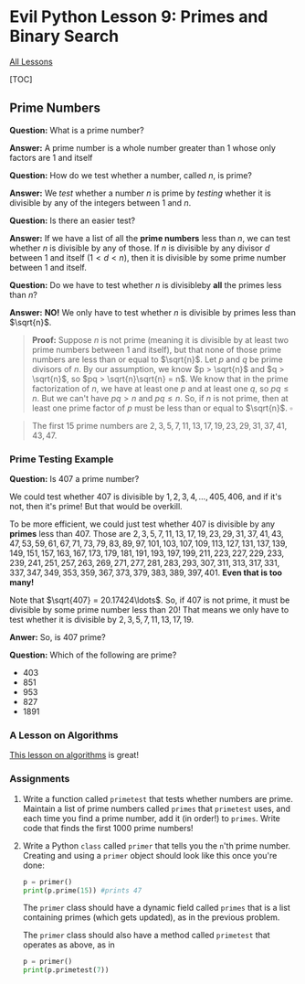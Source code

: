 # Evil Python Lesson 9: Primes and Binary Search

[All Lessons](https://zsiegel92.github.io/evilpython/)

[TOC]

## Prime Numbers

**Question:** What is a prime number?

**Answer:** A prime number is a whole number greater than 1 whose only factors are 1 and itself

**Question:** How do we test whether a number, called $n$, is prime?

**Answer:** We *test* whether a number $n$ is prime by *testing* whether it is divisible by any of the integers between $1$ and $n$.

**Question:** Is there an easier test?

**Answer:** If we have a list of all the **prime numbers** less than $n$, we can test whether $n$ is divisible by any of those. If $n$ is divisible by any divisor $d$ between $1$ and itself ($1 < d < n$), then it is divisible by some prime number between $1$ and itself.

**Question:** Do we have to test whether $n$ is divisibleby **all** the primes less than $n$?

**Answer:** **NO!** We only have to test whether $n$ is divisible by primes less than $\sqrt{n}$.

> **Proof:** Suppose $n$ is not prime (meaning it is divisible by at least two prime numbers between $1$ and itself), but that none of those prime numbers are less than or equal to $\sqrt{n}$. Let $p$ and $q$ be prime divisors of $n$. By our assumption, we know $p > \sqrt{n}$ and $q > \sqrt{n}$, so $pq > \sqrt{n}\sqrt{n} = n$. We know that in the prime factorization of $n$, we have at least one $p$ and at least one $q$, so $pq \le n$. But we can't have $pq > n$ and $pq \le n$. So, if $n$ is not prime, then at least one prime factor of $p$ must be less than or equal to $\sqrt{n}$. $\square$

> The first $15$ prime numbers are $2, 3, 5, 7, 11, 13, 17, 19, 23, 29, 31, 37, 41, 43, 47$.

### Prime Testing Example

**Question:** Is $407$ a prime number?

We could test whether $407$ is divisible by $1, 2, 3, 4, \ldots, 405, 406$, and if it's not, then it's prime! But that would be overkill.

To be more efficient, we could just test whether $407$ is divisible by any **primes** less than $407$. Those are $2, 3, 5, 7, 11, 13, 17, 19, 23, 29, 31, 37, 41, 43, 47, 53, 59, 61, 67, 71, 73, 79, 83, 89, 97, 101, 103, 107, 109, 113, 127, 131, 137, 139, 149, 151, 157, 163, 167, 173, 179, 181, 191, 193, 197, 199, 211, 223, 227, 229, 233, 239, 241, 251, 257, 263, 269, 271, 277, 281, 283, 293, 307, 311, 313, 317, 331, 337, 347, 349, 353, 359, 367, 373, 379, 383, 389, 397, 401$. **Even that is too many!**

Note that $\sqrt{407} = 20.17424\ldots$. So, if $407$ is not prime, it must be divisible by some prime number less than $20$! That means we only have to test whether it is divisible by $2, 3, 5, 7, 11, 13, 17, 19$.

**Anwer:** So, is $407$ prime?

**Question:** Which of the following are prime?

* 403
* 851
* 953
* 827
* 1891

### A Lesson on Algorithms

[This lesson on algorithms](https://medium.com/@e.rajasekar/how-you-can-teach-computer-science-algorithms-to-middle-school-students-873310874c92) is great!

### Assignments

1. Write a function called `primetest` that tests whether numbers are prime. Maintain a list of prime numbers called `primes` that `primetest` uses, and each time you find a prime number, add it (in order!) to `primes`. Write code that finds the first 1000 prime numbers!

2. Write a Python `class` called `primer` that tells you the `n`'th prime number. Creating and using a `primer` object should look like this once you're done:
	```python
	p = primer()
	print(p.prime(15)) #prints 47
	```
	The `primer` class should have a dynamic field called `primes` that is a list containing primes (which gets updated), as in the previous problem.

	The `primer` class should also have a method called `primetest` that operates as above, as in
	```python
	p = primer()
	print(p.primetest(7))
	```


<script type="text/javascript" async
  src="https://cdnjs.cloudflare.com/ajax/libs/mathjax/2.7.5/MathJax.js?config=TeX-MML-AM_CHTML">
</script>

